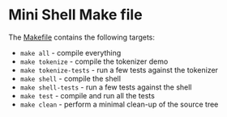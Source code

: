 # Mini Shell Make file



The [Makefile](Makefile) contains the following targets:

- `make all` - compile everything
- `make tokenize` - compile the tokenizer demo
- `make tokenize-tests` - run a few tests against the tokenizer
- `make shell` - compile the shell
- `make shell-tests` - run a few tests against the shell
- `make test` - compile and run all the tests
- `make clean` - perform a minimal clean-up of the source tree
